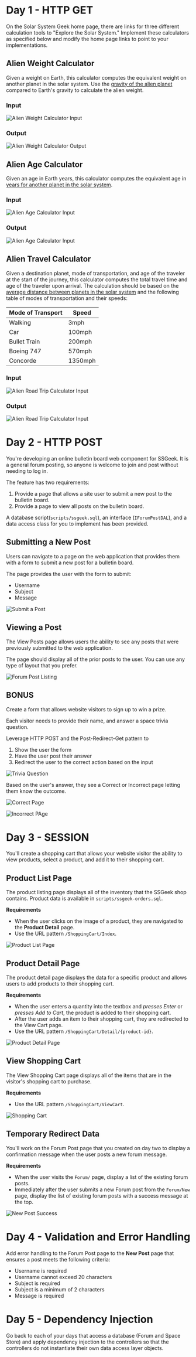 
# Day 1 - HTTP GET

On the Solar System Geek home page, there are links for three different calculation tools to "Explore the Solar System." Implement these calculators as specified below and modify the home page links to point to your implementations.

## Alien Weight Calculator
Given a weight on Earth, this calculator computes the equivalent weight on another planet in the solar system.  Use the [gravity of the alien planet](http://www.aerospaceweb.org/question/astronomy/q0227.shtml) compared to Earth's gravity to calculate the alien weight.

### **Input**
![Alien Weight Calculator Input](etc/alien_weight_input.png)

### **Output**
![Alien Weight Calculator Output](etc/alien_weight_output.png)

<p style="page-break-before: always;"></p>

## Alien Age Calculator
Given an age in Earth years, this calculator computes the equivalent age in [years for another planet in the solar system](http://www.enchantedlearning.com/subjects/astronomy/age.shtml).

### **Input**
![Alien Age Calculator Input](etc/alien_age_input.png)

### **Output**
![Alien Age Calculator Input](etc/alien_age_output.png)

<p style="page-break-before: always;"></p>

## Alien Travel Calculator
Given a destination planet, mode of transportation, and age of the traveler at the start of the journey, this calculator computes the total travel time and age of the traveler upon arrival. The calculation should be based on the [average distance between planets in the solar system](http://theplanets.org/distances-between-planets/) and the following table of modes of transportation and their speeds:

| Mode of Transport | Speed   |
| ----------------- | ------- | 
| Walking				| 3mph    | 
| Car					| 100mph  | 
| Bullet Train		| 200mph  | 
| Boeing 747			| 570mph  | 
| Concorde			| 1350mph | 

### **Input**
![Alien Road Trip Calculator Input](etc/alien_roadtrip_input.png)

### **Output**
![Alien Road Trip Calculator Input](etc/alien_roadtrip_output.png)

<p style="page-break-before: always;"></p>

# Day 2 - HTTP POST

You're developing an online bulletin board web component for SSGeek. It is a general forum posting, so anyone is welcome to join and post without needing to log in.

The feature has two requirements:
1. Provide a page that allows a site user to submit a new post to the bulletin board.
2. Provide a page to view all posts on the bulletin board.

A database script(`scripts/ssgeek.sql`), an interface (`IForumPostDAL`), and a data access class for you to implement has been provided.


## Submitting a New Post

Users can navigate to a page on the web application that provides them with a form to submit a new post for a bulletin board.

The page provides the user with the form to submit:

* Username
* Subject
* Message

![Submit a Post](etc/new_post.png)

## Viewing a Post

The View Posts page allows users the ability to see any posts that were previously submitted to the web application.

The page should display all of the prior posts to the user. You can use any type of layout that you prefer. 

![Forum Post Listing](etc/forum_posts.png)

<p style="page-break-before: always;"></p>

## BONUS

Create a form that allows website visitors to sign up to win a prize.

Each visitor needs to provide their name, and answer a space trivia question.

Leverage HTTP POST and the Post-Redirect-Get pattern to
1. Show the user the form
2. Have the user post their answer
3. Redirect the user to the correct action based on the input

![Trivia Question](etc/bonus_survey.png)

Based on the user's answer, they see a Correct or Incorrect page letting them know the outcome.

![Correct Page](etc/bonus_correct_answer.png)

![Incorrect PAge](etc/bonus_incorrect_answer.png)

<p style="page-break-before: always;"></p>

# Day 3 - SESSION

You'll create a shopping cart that allows your website visitor the ability to view products, select a product, and add it to their shopping cart.


## Product List Page

The product listing page displays all of the inventory that the SSGeek shop contains. Product data is available in `scripts/ssgeek-orders.sql`.

**Requirements**

- When the user clicks on the image of a product, they are navigated to the **Product Detail** page.
- Use the URL pattern `/ShoppingCart/Index`. 

![Product List Page](etc/products.png)

## Product Detail Page

The product detail page displays the data for a specific product and allows users to add products to their shopping cart.

**Requirements**

- When the user enters a quantity into the textbox and *presses Enter* or *presses Add to Cart*, the product is added to their shopping cart.
- After the user adds an item to their shopping cart, they are redirected to the View Cart page.
- Use the URL pattern `/ShoppingCart/Detail/{product-id}`.

![Product Detail Page](etc/product_detail.png)

## View Shopping Cart

The View Shopping Cart page displays all of the items that are in the visitor's shopping cart to purchase.

**Requirements**

- Use the URL pattern `/ShoppingCart/ViewCart`.

![Shopping Cart](etc/view_cart.png)


## Temporary Redirect Data

You'll work on the Forum Post page that you created on day two to display a confirmation message when the user posts a new forum message.

**Requirements**

- When the user visits the `Forum/` page, display a list of the existing forum posts.
- Immediately after the user submits a new Forum post from the `Forum/New` page, display the list of existing forum posts with a success message at the top.

![New Post Success](etc/new_post_success.png)

# Day 4 - Validation and Error Handling

Add error handling to the Forum Post page to the **New Post** page that ensures a post meets the following criteria:

* Username is required
* Username cannot exceed 20 characters
* Subject is required
* Subject is a minimum of 2 characters
* Message is required

# Day 5 - Dependency Injection

Go back to each of your days that access a database (Forum and Space Store) and apply dependency injection to the controllers so that the controllers do not instantiate their own data access layer objects.